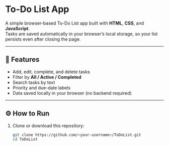 # To-Do List App

A simple browser-based To-Do List app built with **HTML**, **CSS**, and **JavaScript**.  
Tasks are saved automatically in your browser’s local storage, so your list persists even after closing the page.

---

## 🧭 Features
- Add, edit, complete, and delete tasks  
- Filter by **All / Active / Completed**  
- Search tasks by text  
- Priority and due-date labels  
- Data saved locally in your browser (no backend required)

---

## ⚙️ How to Run
1. Clone or download this repository:
   ```bash
   git clone https://github.com/<your-username>/ToDoList.git
   cd ToDoList
